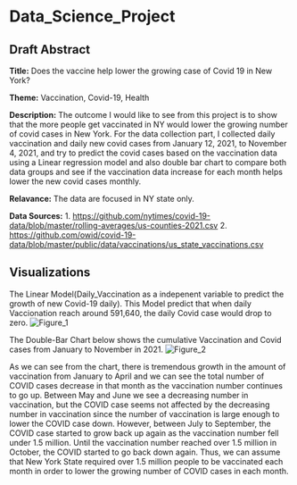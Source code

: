 # Data_Science_Project

## Draft Abstract

**Title:** Does the vaccine help lower the growing case of Covid 19 in New York?

**Theme:** Vaccination, Covid-19, Health

**Description:** The outcome I would like to see from this project is to show that the more people get vaccinated in NY would lower the growing number of covid cases in New York. For the data collection part, I collected daily vaccination and daily new covid cases from January 12, 2021, to November 4, 2021, and try to predict the covid cases based on the vaccination data using a Linear regression model and also double bar chart to compare both data groups and see if the vaccination data increase for each month helps lower the new covid cases monthly.

**Relavance:** The data are focused in NY state only.

**Data Sources:** 1. https://github.com/nytimes/covid-19-data/blob/master/rolling-averages/us-counties-2021.csv
2. https://github.com/owid/covid-19-data/blob/master/public/data/vaccinations/us_state_vaccinations.csv

## Visualizations
The Linear Model(Daily_Vaccination as a indepenent variable to predict the growth of new Covid-19 daily). This Model predict that when daily Vaccionation reach around 591,640, the daily Covid case would drop to zero.
![Figure_1](https://user-images.githubusercontent.com/44101210/144101668-a6ea8d3e-5e95-4f44-b2ae-2a602d6aabe7.png)



The Double-Bar Chart below shows the cumulative Vaccination and Covid cases from January to November in 2021.
![Figure_2](https://user-images.githubusercontent.com/44101210/144101681-6ff032ac-ae77-48ad-8dff-e9f80ff10531.png)

As we can see from the chart, there is tremendous growth in the amount of vaccination from January to April and we can see the total number of COVID cases decrease in that month as the vaccination number continues to go up. Between May and June we see a decreasing number in vaccination, but the COVID case seems not affected by the decreasing number in vaccination since the number of vaccination is large enough to lower the COVID case down. However, between July to September, the COVID case started to grow back up again as the vaccination number fell under 1.5 million. Until the vaccination number reached over 1.5 million in October, the COVID started to go back down again. Thus, we can assume that New York State required over 1.5 million people to be vaccinated each month in order to lower the growing number of COVID cases in each month. 
